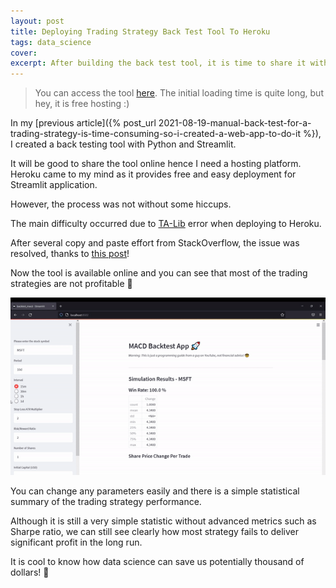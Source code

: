 ```yaml
---
layout: post
title: Deploying Trading Strategy Back Test Tool To Heroku
tags: data_science
cover: 
excerpt: After building the back test tool, it is time to share it with others.
---
```


> You can access the tool [here](https://backtestr.herokuapp.com/). The initial loading time is quite long, but hey, it is free hosting :)

In my [previous article]({% post_url 2021-08-19-manual-back-test-for-a-trading-strategy-is-time-consuming-so-i-created-a-web-app-to-do-it %}), I created a back testing tool with Python and Streamlit.

It will be good to share the tool online hence I need a hosting platform. Heroku came to my mind as it provides free and easy deployment for Streamlit application.

However, the process was not without some hiccups.

The main difficulty occurred due to [TA-Lib](https://github.com/mrjbq7/ta-lib) error when deploying to Heroku. 

After several copy and paste effort from StackOverflow, the issue was resolved, thanks to [this post](https://stackoverflow.com/questions/43453953/how-to-install-python-library-in-heroku)!

Now the tool is available online and you can see that most of the trading strategies are not profitable 💸

![](/images/blog/streamlit_intro/1.gif)

You can change any parameters easily and there is a simple statistical summary of the trading strategy performance. 

Although it is still a very simple statistic without advanced metrics such as Sharpe ratio, we can still see clearly how most strategy fails to deliver significant profit in the long run.

It is cool to know how data science can save us potentially thousand of dollars! 🚀